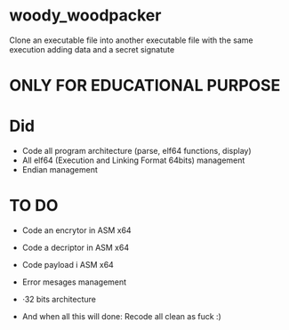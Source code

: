 # woody_woodpacker
Clone an executable file into another executable file with the same execution adding data and a secret signatute

# ONLY FOR EDUCATIONAL PURPOSE

# Did 
- Code all program architecture (parse, elf64 functions, display)
- All elf64 (Execution and Linking Format 64bits) management
- Endian management

# TO DO
- Code an encrytor in ASM x64
- Code a decriptor in ASM x64
- Code payload i ASM x64
- Error mesages management
- ·32 bits architecture

- And when all this will done: Recode all clean as fuck :)
